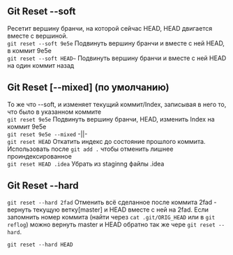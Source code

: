 ## Git Reset \-\-soft
Ресетит вершину бранчи, на которой сейчас HEAD, HEAD двигается вместе с вершиной.  
`git reset --soft 9e5e` Подвинуть вершину бранчи и вместе с ней HEAD, в коммит 9e5e  
`git reset --soft HEAD~` Подвинуть вершину бранчи и вместе с ней HEAD на один коммит назад

## Git Reset \[\-\-mixed\] (по умолчанию)
То же что \-\-soft, и изменяет текущий коммит/Index, записывая в него то, что было в указанном коммите  
`git reset 9e5e` Подвинуть вершину бранчи, HEAD, изменить Index на коммит 9e5e  
`git reset 9e5e --mixed` -||-  
`git reset HEAD` Откатить индекс до состояние прошлого коммита. Использовать после `git add .` чтобы отменить лишнее проиндексированное  
`git reset HEAD .idea`  Убрать из staginng файлы .idea  

## Git Reset \-\-hard
`git reset --hard 2fad` Отменить всё сделанное после коммита 2fad - вернуть текущую ветку\[master\] и HEAD вместе с ней на 2fad. Если запомнить номер коммита (найти через `cat .git/ORIG_HEAD` или в `git reflog`) можно вернуть master и HEAD обратно так же чере `git reset --hard`.  

`git reset --hard HEAD`